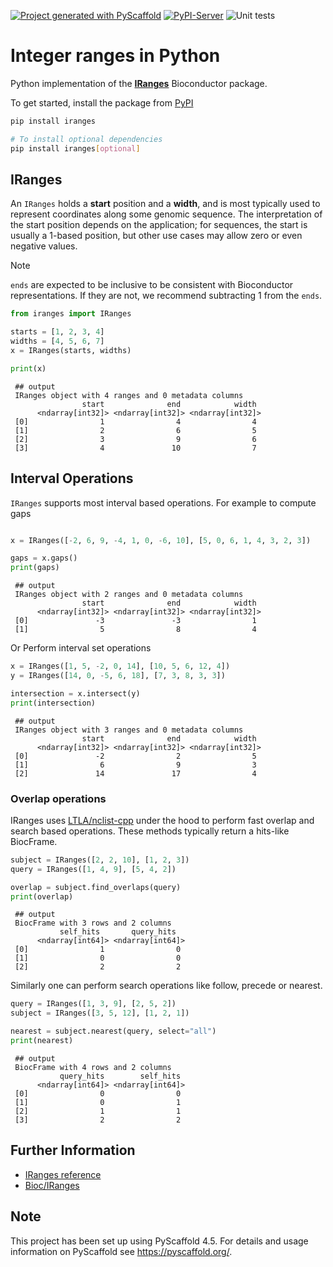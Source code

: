 <!-- These are examples of badges you might want to add to your README:
     please update the URLs accordingly

[![Built Status](https://api.cirrus-ci.com/github/<USER>/IRanges.svg?branch=main)](https://cirrus-ci.com/github/<USER>/IRanges)
[![ReadTheDocs](https://readthedocs.org/projects/IRanges/badge/?version=latest)](https://IRanges.readthedocs.io/en/stable/)
[![Coveralls](https://img.shields.io/coveralls/github/<USER>/IRanges/main.svg)](https://coveralls.io/r/<USER>/IRanges)
[![PyPI-Server](https://img.shields.io/pypi/v/IRanges.svg)](https://pypi.org/project/IRanges/)
[![Conda-Forge](https://img.shields.io/conda/vn/conda-forge/IRanges.svg)](https://anaconda.org/conda-forge/IRanges)
[![Monthly Downloads](https://pepy.tech/badge/IRanges/month)](https://pepy.tech/project/IRanges)
[![Twitter](https://img.shields.io/twitter/url/http/shields.io.svg?style=social&label=Twitter)](https://twitter.com/IRanges)
-->

[![Project generated with PyScaffold](https://img.shields.io/badge/-PyScaffold-005CA0?logo=pyscaffold)](https://pyscaffold.org/)
[![PyPI-Server](https://img.shields.io/pypi/v/IRanges.svg)](https://pypi.org/project/IRanges/)
![Unit tests](https://github.com/BiocPy/IRanges/actions/workflows/run-tests.yml/badge.svg)

# Integer ranges in Python

Python implementation of the [**IRanges**](https://bioconductor.org/packages/IRanges) Bioconductor package.

To get started, install the package from [PyPI](https://pypi.org/project/IRanges/)

```bash
pip install iranges

# To install optional dependencies
pip install iranges[optional]
```

## IRanges

An `IRanges` holds a **start** position and a **width**, and is most typically used to represent coordinates along some genomic sequence. The interpretation of the start position depends on the application; for sequences, the start is usually a 1-based position, but other use cases may allow zero or even negative values.

> [!NOTE]
> `ends` are expected to be inclusive to be consistent with Bioconductor representations. If they are not, we recommend subtracting 1 from the `ends`.

```python
from iranges import IRanges

starts = [1, 2, 3, 4]
widths = [4, 5, 6, 7]
x = IRanges(starts, widths)

print(x)
```

     ## output
     IRanges object with 4 ranges and 0 metadata columns
                    start              end            width
          <ndarray[int32]> <ndarray[int32]> <ndarray[int32]>
     [0]                1                4                4
     [1]                2                6                5
     [2]                3                9                6
     [3]                4               10                7

## Interval Operations

`IRanges` supports most interval based operations. For example to compute gaps

```python

x = IRanges([-2, 6, 9, -4, 1, 0, -6, 10], [5, 0, 6, 1, 4, 3, 2, 3])

gaps = x.gaps()
print(gaps)
```

     ## output
     IRanges object with 2 ranges and 0 metadata columns
                    start              end            width
          <ndarray[int32]> <ndarray[int32]> <ndarray[int32]>
     [0]               -3               -3                1
     [1]                5                8                4

Or Perform interval set operations

```python
x = IRanges([1, 5, -2, 0, 14], [10, 5, 6, 12, 4])
y = IRanges([14, 0, -5, 6, 18], [7, 3, 8, 3, 3])

intersection = x.intersect(y)
print(intersection)
```

     ## output
     IRanges object with 3 ranges and 0 metadata columns
                    start              end            width
          <ndarray[int32]> <ndarray[int32]> <ndarray[int32]>
     [0]               -2                2                5
     [1]                6                9                3
     [2]               14               17                4

### Overlap operations

IRanges uses [LTLA/nclist-cpp](https://github.com/LTLA/nclist-cpp) under the hood to perform fast overlap and search based operations. These methods typically return a hits-like BiocFrame.

```python
subject = IRanges([2, 2, 10], [1, 2, 3])
query = IRanges([1, 4, 9], [5, 4, 2])

overlap = subject.find_overlaps(query)
print(overlap)
```

     ## output
     BiocFrame with 3 rows and 2 columns
               self_hits       query_hits
          <ndarray[int64]> <ndarray[int64]>
     [0]                1                0
     [1]                0                0
     [2]                2                2

Similarly one can perform search operations like follow, precede or nearest.

```python
query = IRanges([1, 3, 9], [2, 5, 2])
subject = IRanges([3, 5, 12], [1, 2, 1])

nearest = subject.nearest(query, select="all")
print(nearest)
```

     ## output
     BiocFrame with 4 rows and 2 columns
               query_hits        self_hits
          <ndarray[int64]> <ndarray[int64]>
     [0]                0                0
     [1]                0                1
     [2]                1                1
     [3]                2                2

## Further Information

- [IRanges reference](https://biocpy.github.io/IRanges/api/iranges.html#iranges-package)
- [Bioc/IRanges](https://bioconductor.org/packages/release/bioc/html/IRanges.html)


<!-- pyscaffold-notes -->

## Note

This project has been set up using PyScaffold 4.5. For details and usage
information on PyScaffold see https://pyscaffold.org/.
